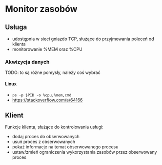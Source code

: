 # Monitor zasobów

## Usługa

* udostępnia w sieci gniazdo TCP, służące do przyjmowania poleceń od klienta
* monitorowanie %MEM oraz %CPU

### Akwizycja danych

TODO: to są różne pomysły, należy coś wybrać

#### Linux

* `ps -p $PID -o %cpu,%mem,cmd`
* https://stackoverflow.com/a/64166

## Klient

Funkcje klienta, służące do kontrolowania usługi:

* dodaj proces do obserwowanych
* usuń proces z obserwowanych
* pokaż informacje na temat obserwowanego procesu
* ustaw/zmień ograniczenia wykorzystania zasobów przez obserwowany proces
